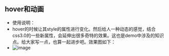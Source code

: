 ## hover和动画
- 使用说明：
- hover的时候让其style的属性进行变化。然后给人一种动态的感觉，结合css3.0的一些新属性，会延伸出很多奇特的效果。这也是demo中涉及的知识点。给大家写一点，也算一起进步吧。效果图如下：
- ![image](http://note.youdao.com/favicon.ico)
